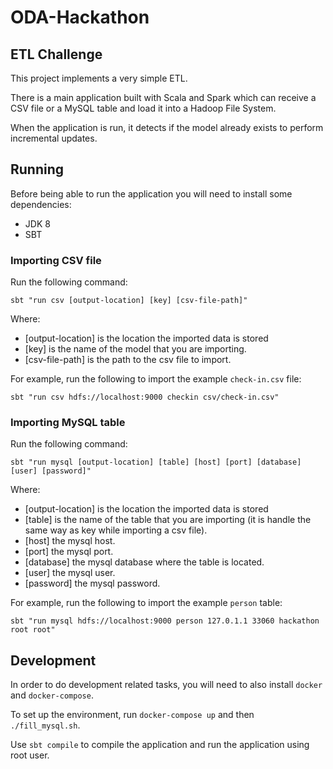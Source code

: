 # ODA-Hackathon

## ETL Challenge

This project implements a very simple ETL.

There is a main application built with Scala and Spark which can receive a CSV file or a MySQL table and load it into a Hadoop File System.

When the application is run, it detects if the model already exists to perform incremental updates.

## Running

Before being able to run the application you will need to install some dependencies:
- JDK 8
- SBT

### Importing CSV file

Run the following command:
```
sbt "run csv [output-location] [key] [csv-file-path]"
```

Where:
- [output-location] is the location the imported data is stored
- [key] is the name of the model that you are importing.
- [csv-file-path] is the path to the csv file to import.

For example, run the following to import the example `check-in.csv` file:

```
sbt "run csv hdfs://localhost:9000 checkin csv/check-in.csv"
```


### Importing MySQL table

Run the following command:
```
sbt "run mysql [output-location] [table] [host] [port] [database] [user] [password]"
```

Where:
- [output-location] is the location the imported data is stored
- [table] is the name of the table that you are importing (it is handle the same way as key while importing a csv file).
- [host] the mysql host.
- [port] the mysql port.
- [database] the mysql database where the table is located.
- [user] the mysql user.
- [password] the mysql password.

For example, run the following to import the example `person` table:

```
sbt "run mysql hdfs://localhost:9000 person 127.0.1.1 33060 hackathon root root"
```

## Development

In order to do development related tasks, you will need to also install `docker` and `docker-compose`.

To set up the environment, run `docker-compose up` and then `./fill_mysql.sh`.

Use `sbt compile` to compile the application and run the application using root user.
